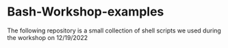 # Bash-Workshop-examples

The following repository is a small collection of shell scripts 
we used during the workshop on 12/19/2022
